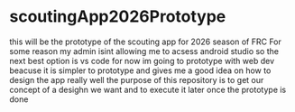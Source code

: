 # scoutingApp2026Prototype
this will be the prototype of the scouting app for 2026 season of FRC
For some reason my admin isint allowing me to acsess android studio so the next best option is vs code 
for now im going to prototype with web dev beacuse it is simpler to prototype and gives me a good idea on how to design the app really well
the purpose of this repository is to get our concept of a desighn we want and to execute it later once the prototype is done 
